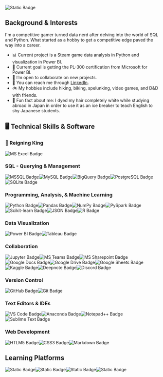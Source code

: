 ![Static Badge](https://img.shields.io/badge/linkedin-Connect!-black?style=social&logo=linkedin&link=https%3A%2F%2Fwww.linkedin.com%2Fin%2Fjosephhmltn%2F)

## Background & Interests
I'm a competitive gamer turned data nerd after delving into the world of SQL and Python. What started as a hobby to get a competitive edge paved the way into a career.
- 📊 Current project is a Steam game data analysis in Python and visualization in Power BI.
- 🥅 Current goal is getting the PL-300 certification from Microsoft for Power BI.
- 👯 I’m open to collaborate on new projects.
- 📝 You can reach me through [LinkedIn](https://www.linkedin.com/in/josephhmltn/).
- 🚲 My hobbies include hiking, biking, spelunking, video games, and D&D with friends.
- 🎉 Fun fact about me: I dyed my hair completely white while studying abroad in Japan in order to use it as an ice breaker to teach English to shy Japanese students.

## 🖥️ Technical Skills & Software

### 👑 Reigning King
![MS Excel Badge](https://img.shields.io/badge/MS%20Excel-green?style=for-the-badge&logo=microsoftexcel&labelColor=black&color=%23217346)

### SQL - Querying & Management

![MSSQL Badge](https://img.shields.io/badge/MSSQL%20Server-black?style=for-the-badge&logo=microsoftsqlserver&labelColor=black&color=%23CC2927)![MySQL Badge](https://img.shields.io/badge/MySQL-black?style=for-the-badge&logo=mysql&labelColor=black&color=%234479A1)![BigQuery Badge](https://img.shields.io/badge/BigQuery-black?style=for-the-badge&logo=googlebigquery&labelColor=black&color=%23669DF6)![PostgreSQL Badge](https://img.shields.io/badge/Postgresql-black?style=for-the-badge&logo=postgresql&labelColor=black&color=%234169E1)![SQLite Badge](https://img.shields.io/badge/sqlite-black?style=for-the-badge&logo=sqlite&labelColor=black&color=%23003B57)

### Programming, Analysis, & Machine Learning

![Python Badge](https://img.shields.io/badge/Python-blue?style=for-the-badge&logo=python&labelColor=black&color=%233776AB)![Pandas Badge](https://img.shields.io/badge/pandas-black?style=for-the-badge&logo=pandas&labelColor=black&color=%23150458)![NumPy Badge](https://img.shields.io/badge/NumPy-black?style=for-the-badge&logo=numpy&labelColor=black&color=%23013243)![PySpark Badge](https://img.shields.io/badge/pyspark-blue?style=for-the-badge&logo=apachespark&labelColor=black&color=%23E25A1C)![Scikit-learn Badge](https://img.shields.io/badge/scikitlearn-black?style=for-the-badge&logo=scikitlearn&labelColor=black&color=%23F7931E)![JSON Badge](https://img.shields.io/badge/JSON-black?style=for-the-badge&logo=json&labelColor=black&color=%23000000)![R Badge](https://img.shields.io/badge/R-black?style=for-the-badge&logo=r&labelColor=black&color=%23276DC3)

### Data Visualization

![Power BI Badge](https://img.shields.io/badge/Power%20BI-yellow?style=for-the-badge&logo=powerbi&labelColor=black&color=%23F2C811)![Tableau Badge](https://img.shields.io/badge/Tableau-black?style=for-the-badge&logo=tableau&labelColor=black&color=%23E97627)

### Collaboration

![Jupyter Badge](https://img.shields.io/badge/Jupyter%20Notebooks-black?style=for-the-badge&logo=jupyter&labelColor=black&color=%23F37626)![MS Teams Badge](https://img.shields.io/badge/MS%20Teams-black?style=for-the-badge&logo=microsoftteams&labelColor=black&color=%236264A7)![MS Sharepoint Badge](https://img.shields.io/badge/MS%20sharepoint-blue?style=for-the-badge&logo=microsoftsharepoint&labelColor=black&color=%230078D4)![Google Docs Badge](https://img.shields.io/badge/Google%20Docs-black?style=for-the-badge&logo=googledocs&labelColor=black&color=%234285F4)![Google Drive Badge](https://img.shields.io/badge/Google%20Drive-black?style=for-the-badge&logo=googledrive&labelColor=black&color=%234285F4)![Google Sheets Badge](https://img.shields.io/badge/Google%20Sheets-black?style=for-the-badge&logo=googlesheets&labelColor=black&color=%2334A853)![Kaggle Badge](https://img.shields.io/badge/Kaggle-black?style=for-the-badge&logo=kaggle&labelColor=black&color=%2320BEFF)![Deepnote Badge](https://img.shields.io/badge/deepnote-black?style=for-the-badge&logo=deepnote&labelColor=black&color=%233793EF)![Discord Badge](https://img.shields.io/badge/discord-blue?style=for-the-badge&logo=discord&labelColor=black&color=%235865F2)

### Version Control

![GitHub Badge](https://img.shields.io/badge/github-black?style=for-the-badge&logo=github&labelColor=black&color=%23181717)![Git Badge](https://img.shields.io/badge/git-black?style=for-the-badge&logo=git&labelColor=black&color=%23F05032)

### Text Editors & IDEs

![VS Code Badge](https://img.shields.io/badge/VS%20Code-black?style=for-the-badge&logo=visualstudiocode&labelColor=black&color=%23007ACC)![Anaconda Badge](https://img.shields.io/badge/Anaconda-black?style=for-the-badge&logo=anaconda&labelColor=black&color=%2344A833)![Notepad++ Badge](https://img.shields.io/badge/notepad%2B%2B-black?style=for-the-badge&logo=notepadplusplus&labelColor=black&color=%2390E59A)![Sublime Text Badge](https://img.shields.io/badge/sublime%20text-black?style=for-the-badge&logo=sublimetext&labelColor=black&color=%23FF9800)

### Web Development

![HTLM5 Badge](https://img.shields.io/badge/htlm5-black?style=for-the-badge&logo=html5&labelColor=black&color=%23E34F26)![CSS3 Badge](https://img.shields.io/badge/css3-black?style=for-the-badge&logo=css3&labelColor=black&color=%231572B6)![Markdown Badge](https://img.shields.io/badge/Markdown-black?style=for-the-badge&logo=markdown&labelColor=black&color=%23000000)

## Learning Platforms

![Static Badge](https://img.shields.io/badge/datacamp-black?style=for-the-badge&logo=datacamp&labelColor=black&color=%2303EF62)![Static Badge](https://img.shields.io/badge/coursera-black?style=for-the-badge&logo=coursera&labelColor=black&color=%230056D2)![Static Badge](https://img.shields.io/badge/freecodecamp-black?style=for-the-badge&logo=freecodecamp&labelColor=black&color=%230A0A23)![Static Badge](https://img.shields.io/badge/khan%20academy-blue?style=for-the-badge&logo=khanacademy&labelColor=black&color=%2314BF96)
